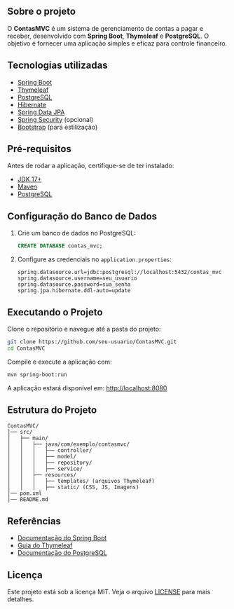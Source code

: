 ## Sobre o projeto
O **ContasMVC** é um sistema de gerenciamento de contas a pagar e receber, desenvolvido com **Spring Boot**, **Thymeleaf** e **PostgreSQL**. O objetivo é fornecer uma aplicação simples e eficaz para controle financeiro.

## Tecnologias utilizadas
- [Spring Boot](https://spring.io/projects/spring-boot)
- [Thymeleaf](https://www.thymeleaf.org/)
- [PostgreSQL](https://www.postgresql.org/)
- [Hibernate](https://hibernate.org/)
- [Spring Data JPA](https://spring.io/projects/spring-data-jpa)
- [Spring Security](https://spring.io/projects/spring-security) (opcional)
- [Bootstrap](https://getbootstrap.com/) (para estilização)

## Pré-requisitos
Antes de rodar a aplicação, certifique-se de ter instalado:
- [JDK 17+](https://www.oracle.com/java/technologies/javase-downloads.html)
- [Maven](https://maven.apache.org/download.cgi)
- [PostgreSQL](https://www.postgresql.org/download/)

## Configuração do Banco de Dados
1. Crie um banco de dados no PostgreSQL:
   ```sql
   CREATE DATABASE contas_mvc;
   ```
2. Configure as credenciais no `application.properties`:
   ```properties
   spring.datasource.url=jdbc:postgresql://localhost:5432/contas_mvc
   spring.datasource.username=seu_usuario
   spring.datasource.password=sua_senha
   spring.jpa.hibernate.ddl-auto=update
   ````

## Executando o Projeto
Clone o repositório e navegue até a pasta do projeto:
```sh
git clone https://github.com/seu-usuario/ContasMVC.git
cd ContasMVC
```

Compile e execute a aplicação com:
```sh
mvn spring-boot:run
```
A aplicação estará disponível em: [http://localhost:8080](http://localhost:8080)

## Estrutura do Projeto
```
ContasMVC/
│── src/
│   ├── main/
│   │   ├── java/com/exemplo/contasmvc/
│   │   │   ├── controller/
│   │   │   ├── model/
│   │   │   ├── repository/
│   │   │   ├── service/
│   │   ├── resources/
│   │   │   ├── templates/ (arquivos Thymeleaf)
│   │   │   ├── static/ (CSS, JS, Imagens)
│── pom.xml
│── README.md
```

## Referências
- [Documentação do Spring Boot](https://docs.spring.io/spring-boot/docs/current/reference/html/)
- [Guia do Thymeleaf](https://www.thymeleaf.org/documentation.html)
- [Documentação do PostgreSQL](https://www.postgresql.org/docs/)

## Licença
Este projeto está sob a licença MIT. Veja o arquivo [LICENSE](LICENSE) para mais detalhes.

